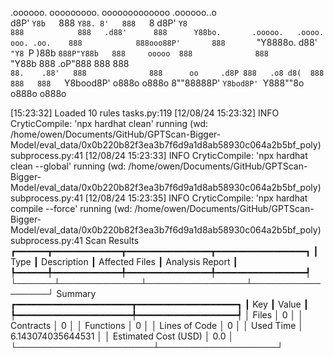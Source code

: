 

  .oooooo.    ooooooooo.   ooooooooooooo  .oooooo..o                                 
 d8P'  `Y8b   `888   `Y88. 8'   888   `8 d8P'    `Y8                                 
888            888   .d88'      888      Y88bo.       .ooooo.   .oooo.   ooo. .oo.   
888            888ooo88P'       888       `"Y8888o.  d88' `"Y8 `P  )88b  `888P"Y88b  
888     ooooo  888              888           `"Y88b 888        .oP"888   888   888  
`88.    .88'   888              888      oo     .d8P 888   .o8 d8(  888   888   888  
 `Y8bood8P'   o888o            o888o     8""88888P'  `Y8bod8P' `Y888""8o o888o o888o                                                        


                                                                   

[15:23:32] Loaded 10 rules                                                                                                                                                                                                                  tasks.py:119
[12/08/24 15:23:32] INFO     CryticCompile: 'npx hardhat clean' running (wd: /home/owen/Documents/GitHub/GPTScan-Bigger-Model/eval_data/0x0b220b82f3ea3b7f6d9a1d8ab58930c064a2b5bf_poly)                                                subprocess.py:41
[12/08/24 15:23:33] INFO     CryticCompile: 'npx hardhat clean --global' running (wd: /home/owen/Documents/GitHub/GPTScan-Bigger-Model/eval_data/0x0b220b82f3ea3b7f6d9a1d8ab58930c064a2b5bf_poly)                                       subprocess.py:41
[12/08/24 15:23:35] INFO     CryticCompile: 'npx hardhat compile --force' running (wd: /home/owen/Documents/GitHub/GPTScan-Bigger-Model/eval_data/0x0b220b82f3ea3b7f6d9a1d8ab58930c064a2b5bf_poly)                                      subprocess.py:41
                      Scan Results                       
┏━━━━━━┳━━━━━━━━━━━━━┳━━━━━━━━━━━━━━━━┳━━━━━━━━━━━━━━━━━┓
┃ Type ┃ Description ┃ Affected Files ┃ Analysis Report ┃
┡━━━━━━╇━━━━━━━━━━━━━╇━━━━━━━━━━━━━━━━╇━━━━━━━━━━━━━━━━━┩
└──────┴─────────────┴────────────────┴─────────────────┘
                  Summary                   
┏━━━━━━━━━━━━━━━━━━━━━━┳━━━━━━━━━━━━━━━━━━━┓
┃ Key                  ┃ Value             ┃
┡━━━━━━━━━━━━━━━━━━━━━━╇━━━━━━━━━━━━━━━━━━━┩
│ Files                │ 0                 │
│ Contracts            │ 0                 │
│ Functions            │ 0                 │
│ Lines of Code        │ 0                 │
│ Used Time            │ 6.143074035644531 │
│ Estimated Cost (USD) │ 0.0               │
└──────────────────────┴───────────────────┘
